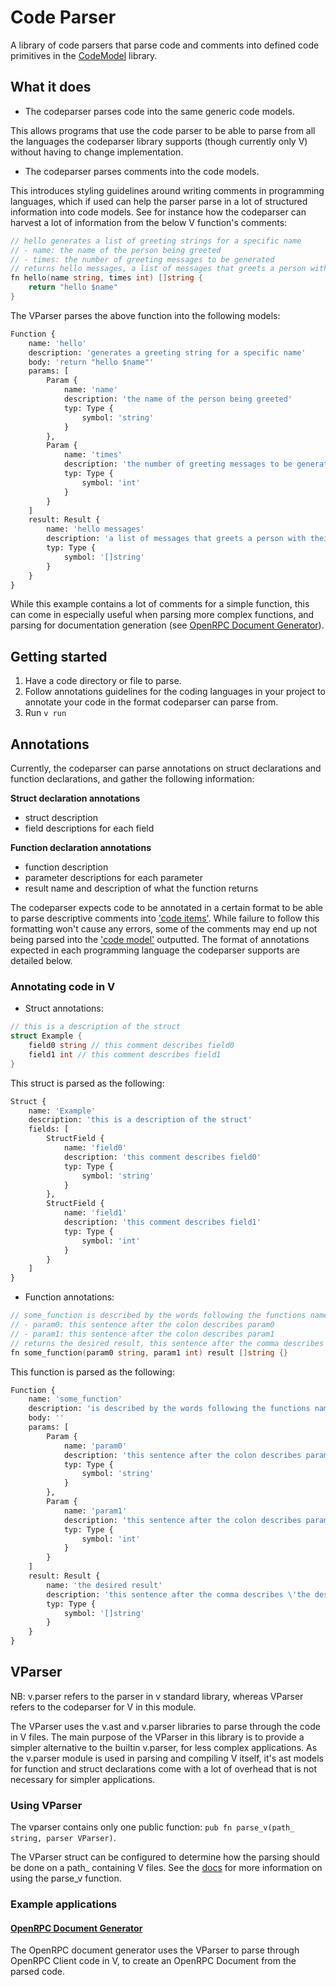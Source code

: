 # Code Parser

A library of code parsers that parse code and comments into defined code primitives in the [CodeModel](../codemodel/README.md) library.

## What it does

- The codeparser parses code into the same generic code models.

This allows programs that use the code parser to be able to parse from all the languages the codeparser library supports (though currently only V) without having to change implementation.

- The codeparser parses comments into the code models.

This introduces styling guidelines around writing comments in programming languages, which if used can help the parser parse in a lot of structured information into code models. See for instance how the codeparser can harvest a lot of information from the below V function's comments:

```go
// hello generates a list of greeting strings for a specific name
// - name: the name of the person being greeted
// - times: the number of greeting messages to be generated
// returns hello messages, a list of messages that greets a person with their name
fn hello(name string, times int) []string {
    return "hello $name"
}
```

The VParser parses the above function into the following models:

```py
Function {
    name: 'hello'
    description: 'generates a greeting string for a specific name'
    body: 'return "hello $name"'
    params: [
        Param {
            name: 'name'
            description: 'the name of the person being greeted'
            typ: Type {
                symbol: 'string'
            }
        },
        Param {
            name: 'times'
            description: 'the number of greeting messages to be generated'
            typ: Type {
                symbol: 'int'
            }
        }
    ]
    result: Result {
        name: 'hello messages'
        description: 'a list of messages that greets a person with their name'
        typ: Type {
            symbol: '[]string'
        }
    }
}
```

While this example contains a lot of comments for a simple function, this can come in especially useful when parsing more complex functions, and parsing for documentation generation (see [OpenRPC Document Generator](#openrpc-document-generator)).

## Getting started

1. Have a code directory or file to parse.
2. Follow annotations guidelines for the coding languages in your project to annotate your code in the format codeparser can parse from.
3. Run `v run `

## Annotations

Currently, the codeparser can parse annotations on struct declarations and function declarations, and gather the following information: 

**Struct declaration annotations** 

- struct description
- field descriptions for each field

**Function declaration annotations** 

- function description
- parameter descriptions for each parameter
- result name and description of what the function returns

The codeparser expects code to be annotated in a certain format to be able to parse descriptive comments into ['code items'](). While failure to follow this formatting won't cause any errors, some of the comments may end up not being parsed into the ['code model']() outputted. The format of annotations expected in each programming language the codeparser supports are detailed below.

### Annotating code in V

- Struct annotations:

```go
// this is a description of the struct
struct Example {
    field0 string // this comment describes field0
    field1 int // this comment describes field1
}
```

This struct is parsed as the following:

```py
Struct {
    name: 'Example'
    description: 'this is a description of the struct'
    fields: [
        StructField {
            name: 'field0'
            description: 'this comment describes field0'
            typ: Type {
                symbol: 'string'
            }
        },
        StructField {
            name: 'field1'
            description: 'this comment describes field1'
            typ: Type {
                symbol: 'int'
            }
        }
    ]
}
```

- Function annotations:

```go
// some_function is described by the words following the functions name
// - param0: this sentence after the colon describes param0
// - param1: this sentence after the colon describes param1
// returns the desired result, this sentence after the comma describes 'the desired result'
fn some_function(param0 string, param1 int) result []string {}
```

This function is parsed as the following: 

```py
Function {
    name: 'some_function'
    description: 'is described by the words following the functions name'
    body: ''
    params: [
        Param {
            name: 'param0'
            description: 'this sentence after the colon describes param0'
            typ: Type {
                symbol: 'string'
            }
        },
        Param {
            name: 'param1'
            description: 'this sentence after the colon describes param1'
            typ: Type {
                symbol: 'int'
            }
        }
    ]
    result: Result {
        name: 'the desired result'
        description: 'this sentence after the comma describes \'the desired result\''
        typ: Type {
            symbol: '[]string'
        }
    }
}
```

## VParser

NB: v.parser refers to the parser in v standard library, whereas  VParser refers to the codeparser for V in this module.

The VParser uses the v.ast and v.parser libraries to parse through the code in V files. The main purpose of the VParser in this library is to provide a simpler alternative to the builtin v.parser, for less complex applications. As the v.parser module is used in parsing and compiling V itself, it's ast models for function and struct declarations come with a lot of overhead that is not necessary for simpler applications.

### Using VParser

The vparser contains only one public function: `pub fn parse_v(path_ string, parser VParser)`.

The VParser struct can be configured to determine how the parsing should be done on a path_ containing V files. See the [docs]() for more information on using the parse_v function.

### Example applications

#### [OpenRPC Document Generator](../openrpc/docgen/)

The OpenRPC document generator uses the VParser to parse through OpenRPC Client code in V, to create an OpenRPC Document from the parsed code.
